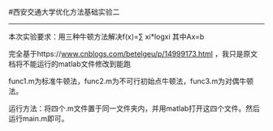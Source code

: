 #西安交通大学优化方法基础实验二

***
本次实验要求：用三种牛顿方法解决f(x)=∑ xi*logxi  其中Ax=b

完全基于https://www.cnblogs.com/betelgeu/p/14999173.html ，我只是原文档将不能运行的matlab文件修改到能跑

func1.m为标准牛顿法，func2.m为不可行初始点牛顿法，func3.m为对偶牛顿法。

运行方法：将四个.m文件置于同一文件夹内，并用matlab打开这四个文件。然后运行main.m即可。
